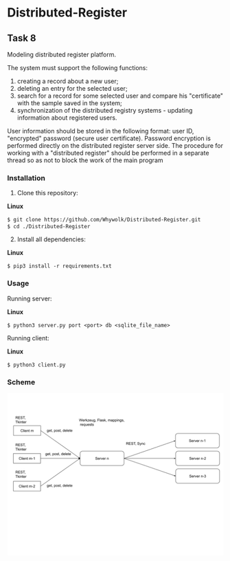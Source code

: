 # Distributed-Register
## Task 8
Modeling distributed register platform.

The system must support the following functions:
1) creating a record about a new user;
2) deleting an entry for the selected user;
3) search for a record for some selected user and compare his "certificate" with the sample saved in the system;
4) synchronization of the distributed registry systems - updating information about registered users.

User information should be stored in the following format: user ID, "encrypted" password (secure user certificate). Password encryption is performed directly on the distributed register server side.
The procedure for working with a "distributed register" should be performed in a separate thread so as not to block the work of the main program

### Installation
1) Clone this repository:

**Linux**
```
$ git clone https://github.com/Whywolk/Distributed-Register.git
$ cd ./Distributed-Register
```

2) Install all dependencies:

**Linux**
```
$ pip3 install -r requirements.txt
```

### Usage
Running server:

**Linux**
```
$ python3 server.py port <port> db <sqlite_file_name>
```

Running client:

**Linux**
```
$ python3 client.py
```

### Scheme
![See scheme.svg](./scheme.svg)